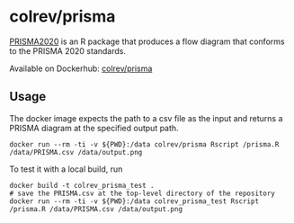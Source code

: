 # colrev/prisma

[PRISMA2020](https://github.com/prisma-flowdiagram/PRISMA2020) is an R package that produces a flow diagram that conforms to the PRISMA 2020 standards.

Available on Dockerhub: [colrev/prisma](https://hub.docker.com/r/colrev/prisma)

## Usage

The docker image expects the path to a csv file as the input and returns a PRISMA diagram at the specified output path.

`docker run --rm -ti -v ${PWD}:/data colrev/prisma Rscript /prisma.R /data/PRISMA.csv /data/output.png`

To test it with a local build, run

```
docker build -t colrev_prisma_test .
# save the PRISMA.csv at the top-level directory of the repository
docker run --rm -ti -v ${PWD}:/data colrev_prisma_test Rscript /prisma.R /data/PRISMA.csv /data/output.png
```
